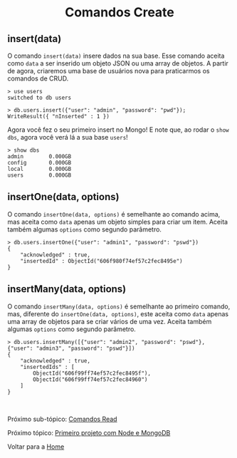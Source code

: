 <h1 align="center" id="create">Comandos Create</h1>

<h2>insert(data)</h2>

O comando `insert(data)` insere dados na sua base. Esse comando aceita como `data` a ser inserido um objeto JSON ou uma array de objetos. A partir de agora, criaremos uma base de usuários nova para praticarmos os comandos de CRUD.

```
> use users
switched to db users

> db.users.insert({"user": "admin", "password": "pwd"});
WriteResult({ "nInserted" : 1 })
```

Agora você fez o seu primeiro insert no Mongo! E note que, ao rodar o `show dbs`, agora você verá lá a sua base `users`!

```
> show dbs
admin        0.000GB
config       0.000GB
local        0.000GB
users        0.000GB
```

<h2>insertOne(data, options)</h2>

O comando `insertOne(data, options)` é semelhante ao comando acima, mas aceita como `data` apenas um objeto simples para criar um item. Aceita também algumas `options` como segundo parâmetro.

```
> db.users.insertOne({"user": "admin1", "password": "pswd"})
{
	"acknowledged" : true,
	"insertedId" : ObjectId("606f980f74ef57c2fec8495e")
}
```

<h2>insertMany(data, options)</h2>

O comando `insertMany(data, options)` é semelhante ao primeiro comando, mas, diferente do `insertOne(data, options)`, este aceita como `data` apenas uma array de objetos para se criar vários de uma vez. Aceita também algumas `options` como segundo parâmetro.

```
> db.users.insertMany([{"user": "admin2", "password": "pswd"}, {"user": "admin3", "password": "pswd"}])
{
	"acknowledged" : true,
	"insertedIds" : [
		ObjectId("606f99ff74ef57c2fec8495f"),
		ObjectId("606f99ff74ef57c2fec84960")
	]
}
```

<br/>

Próximo sub-tópico: <a href="3-3-read.md#read">Comandos Read</a>

Próximo tópico: <a href="4-primeiro-projeto.md#primeiro-projeto">Primeiro projeto com Node e MongoDB</a>

Voltar para a <a href="../README.md#readme">Home</a>
